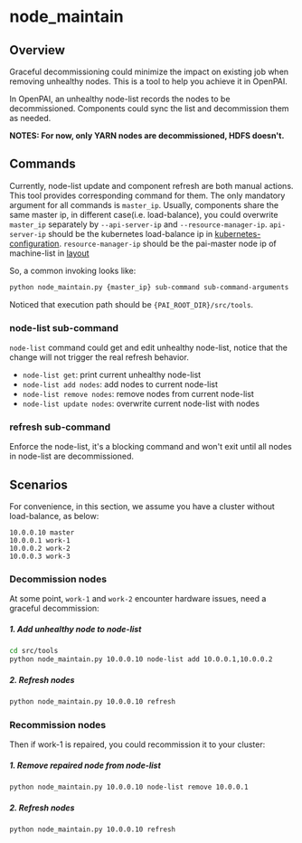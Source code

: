 # node_maintain

## Overview

Graceful decommissioning could minimize the impact on existing job when removing unhealthy nodes. This is a tool to help you achieve it in OpenPAI.

In OpenPAI, an unhealthy node-list records the nodes to be decommissioned. Components could sync the list and decommission them as needed.

**NOTES: For now, only YARN nodes are decommissioned, HDFS doesn't.**

## Commands

Currently, node-list update and component refresh are both manual actions. This tool provides corresponding command for them. The only mandatory argument for all commands is `master_ip`. Usually, components share the same master ip, in different case(i.e. load-balance), you could overwrite `master_ip` separately by `--api-server-ip` and `--resource-manager-ip`. `api-server-ip` should be the kubernetes load-balance ip in [kubernetes-configuration](../../examples/cluster-configuration/kubernetes-configuration.yaml). `resource-manager-ip` should be the pai-master node ip of machine-list in [layout](../../examples/cluster-configuration/layout.yaml)

So, a common invoking looks like:

```bash
python node_maintain.py {master_ip} sub-command sub-command-arguments
```

Noticed that execution path should be `{PAI_ROOT_DIR}/src/tools`.

### node-list sub-command

`node-list` command could get and edit unhealthy node-list, notice that the change will not trigger the real refresh behavior.

* `node-list get`: print current unhealthy node-list
* `node-list add nodes`: add nodes to current node-list
* `node-list remove nodes`: remove nodes from current node-list
* `node-list update nodes`: overwrite current node-list with nodes

### refresh sub-command

Enforce the node-list, it's a blocking command and won't exit until all nodes in node-list are decommissioned.

## Scenarios

For convenience, in this section, we assume you have a cluster without load-balance, as below:

    10.0.0.10 master
    10.0.0.1 work-1
    10.0.0.2 work-2
    10.0.0.3 work-3
    

### Decommission nodes

At some point, `work-1` and `work-2` encounter hardware issues, need a graceful decommission:

##### 1. Add unhealthy node to node-list

```bash
cd src/tools
python node_maintain.py 10.0.0.10 node-list add 10.0.0.1,10.0.0.2
```

##### 2. Refresh nodes

```bash
python node_maintain.py 10.0.0.10 refresh
```

### Recommission nodes

Then if work-1 is repaired, you could recommission it to your cluster:

##### 1. Remove repaired node from node-list

```bash
python node_maintain.py 10.0.0.10 node-list remove 10.0.0.1
```

##### 2. Refresh nodes

```bash
python node_maintain.py 10.0.0.10 refresh
```